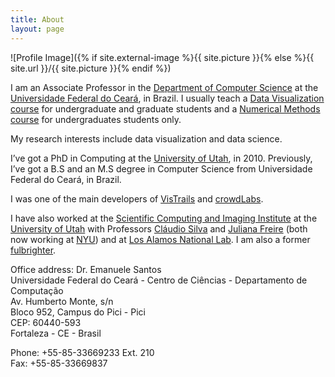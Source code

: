 ```yaml
---
title: About
layout: page
---
```

![Profile Image]({% if site.external-image %}{{ site.picture }}{% else %}{{ site.url }}/{{ site.picture }}{% endif %})

<p>I am an Associate Professor in the <a href="http://portal.dc.ufc.br/">Department of Computer Science</a> at the <a href="http://www.ufc.br">Universidade Federal do Ceará</a>, in Brazil. I usually teach a <a href="/datavis-course/">Data Visualization course</a> for undergraduate and graduate students and a <a href="https://www.youtube.com/watch?v=wFUdTZukl7U&list=PLomBG50UAP0m9ukqkap2GqlPXOBUq8FaL">Numerical Methods course</a> for undergraduates students only.</p>
        
<p>My research interests include data visualization and data science.</p>

<p>I’ve got a PhD in Computing at the <a href="http://www.utah.edu">University of Utah</a>, in 2010. Previously, I’ve got a B.S and an M.S degree in Computer Science from Universidade Federal do Ceará, in Brazil. </p>

<p>I was one of the main developers of <a href="http://www.vistrails.org">VisTrails</a> and <a href="http://www.crowdlabs.org">crowdLabs</a>.</p>

<p>I have also worked at the <a href="http://www.sci.utah.edu">Scientific Computing and Imaging Institute</a> at the <a href="http://www.utah.edu">University of Utah</a> with Professors <a href="https://engineering.nyu.edu/faculty/claudio-silva">Cláudio Silva</a> and <a href="https://engineering.nyu.edu/faculty/juliana-freire">Juliana Freire</a> (both now working at <a href="https://engineering.nyu.edu/">NYU</a>) and at <a href="http://www.lanl.gov">Los Alamos National Lab</a>. I am also a former <a href="http://www.iie.org/Fulbright/">fulbrighter</a>. </p>


Office address:
Dr. Emanuele Santos<br>
Universidade Federal do Ceará - Centro de Ciências - Departamento de Computação<br>
Av. Humberto Monte, s/n <br>
Bloco 952, Campus do Pici - Pici<br> 
CEP: 60440-593<br>
Fortaleza - CE - Brasil<br>

Phone: +55-85-33669233 Ext. 210 <br>
Fax: +55-85-33669837<br>
